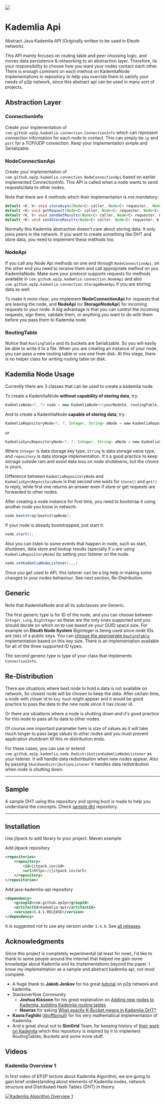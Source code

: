 [![](https://jitpack.io/v/ep2p/kademlia-api.svg)](https://jitpack.io/#ep2p/kademlia-api)

# Kademlia Api
Abstract Java Kademlia API (Originally written to be used in Eleuth network).

This API mainly focuses on routing table and peer choosing logic, and moves data persistence & networking to an abstraction layer.
Therefore, its your responsibility to choose how you want your nodes contact each other. There is enough comment on each method on KademliaNode implementations in repository to help you override them to satisfy your needs of p2p network, since this abstract api can be used in many sort of projects.

## Abstraction Layer

### ConnectionInfo
Create your implementation of `com.github.ep2p.kademlia.connection.ConnectionInfo` which can represent connection information for each node to contact.
This can simply be `ip` and `port` for a TCP/UDP connection. Keep your implementation simple and Serializable.

### NodeConnectionApi
Create your implementation of `com.github.ep2p.kademlia.connection.NodeConnectionApi` based on earlier implemented ConnectionInfo. This API is called when a node wants to send requests/data to other nodes.

Note that there are 4 methods which their implementation is not mandatory:
```java
default <K, V> void storeAsync(Node<C> caller, Node<C> requester,  Node<C> node, K key, V value){} //Make sure its async
default <K> void getRequest(Node<C> caller, Node<C> requester, Node<C> node, K key){}
default <K, V> void sendGetResults(Node<C> caller, Node<C> requester, K key, V value){}
default <K> void sendStoreResults(Node<C> caller, Node<C> requester, K key, boolean success){}
```

Normally this Kademlia abstraction doesn't care about storing data. It only joins peers in the network. If you want to create something like DHT and store data, you need to implement these methods too.

### NodeApi
If you call any Node Api methods on one end through `NodeConnectionApi`. on the other end you need to receive them and call appropriate method on you KademliaNode.
Make sure your protocol supports requests for methods available in `com.github.ep2p.kademlia.connection.NodeApi` and also `com.github.ep2p.kademlia.connection.StorageNodeApi` if you are storing data as well.

To make it more clear, you implement **NodeConnectionApi** for requests that are leaving the node, and **NodeApi** (or **StorageNodeApi**) for incoming requests to your node. A big advantage is that you can control the incoming requests, sign them, validate them, or anything you want to do with them before you pass them to Kademlia node.

### RoutingTable
Notice that `RoutingTable` and its buckets are Serializable. So you will easily be able to write it to a file. When you are creating an instance of your node, you can pass a new routing table or use one from disk.
At this stage, there is no helper class for writing routing table on disk.

## Kademlia Node Usage

Currently there are 3 classes that can be used to create a kademlia node.

To create a KademliaNode **without capability of storing data**, try:

```java
KademliaNode<?, ?> node = new KademliaNode<>(yourNodeId, routingTable, nodeConnectionApi, connectionInfoImplForThisNode);
```

And to create a KademliaNode **capable of storing data**, try:

```java
KademliaRepositoryNode<?, ?, Integer, String> aNode = new KademliaRepositoryNode<>(yourNodeId, routingTable, nodeConnectionApi, connectionInfoImplForThisNode, repository);
```
or
```java
KademliaSyncRepositoryNode<?, ?, Integer, String> aNode = new KademliaSyncRepositoryNode<>(yourNodeId, routingTable, nodeConnectionApi, connectionInfoImplForThisNode, repository);
```
Where `Integer` is data storage key type, `String` is data storage value type, and `repository` is data storage implementation. It's a good practice to keep storage outside ram and avoid data loss on node shutdowns, but the choice is yours.

Difference between `KademliaRepositoryNode` and `KademliaSyncRepositoryNode` is that second one waits for `store()` and `get()` to reply, while first one returns an answer even if store or get requests are forwarded to other nodes.

After creating a node instance for first time, you need to bootstrap it using another node you know in network:
```java
node.bootstrap(bootstrapNode);
```

If your node is already bootstrapped, just start it:
```java
node.start();
``` 

Also you can listen to some events that happen in node, such as start, shutdown, data store and lookup results (specially if u are using `KademliaRepositoryNode`) by setting your listener on the node.
```java
node.setKademliaNodeListener(...)
```
Once you get used to API, this listener can be a big help in making some changes to your nodes behaviour. See next section, Re-Distribution.

## Generic
Note that KademliaNode and all its subclasses are Generic. 

The first generic type is for ID of the node, and you can choose between `Integer`, `Long`, `BigInteger` as these are the only ones supported and you should decide on which on to use based on your GUID space size. For example on **Eleuth Node System** Biginteger is being used since node IDs are `SHA1` of a public keys. You can [choose the appropriate `RoutingTable`](https://github.com/ep2p/kademlia-api/tree/main/src/main/java/com/github/ep2p/kademlia/table) implementation based on this key size. There is an implementation available for all of the three supported ID types.

The second generic type is type of your class that implements `ConnectionInfo`.

## Re-Distribution

There are situations where best node to hold a data is not available on network, So closest node will be chosen to keep the data. After certain time, a node with closer id to `key hash` might appear and it would be good practice to pass the data to the new node since it has closer id.

Or there are situations where a node is shutting down and it's good practice for this node to pass all its data to other nodes.

Of course one important parameter here is size of values as it will take much longer to pass large values to other nodes and you must prevent application shutdown till this re-distribution ends.

For these cases, you can use or extend `com.github.ep2p.kademlia.node.RedistributionKademliaNodeListener` as your listener. It will handle data redistribution when new nodes appear. Also by passing `ShutdownDistributionListener` it handles data redistribution when node is shutting down.

---

## Sample
A sample DHT using this repository and spring boot is made to help you understand the concepts.
Check [sample dht](https://github.com/ep2p/dht-sample) repository.

---

## Installation

Use jitpack to add library to your project. Maven example:

Add jitpack repository
```xml
<repositories>
    <repository>
        <id>jitpack.io</id>
        <url>https://jitpack.io</url>
    </repository>
</repositories>
```

Add java-kademlia-api repository
```xml
<dependency>
    <groupId>com.github.ep2p</groupId>
    <artifactId>kademlia-api</artifactId>
    <version>1.4.1-RELEASE</version>
</dependency>
```
It is suggested not to use any version under `1.4.0`. See [all releases](https://github.com/ep2p/kademlia-api/releases).

## Acknowledgments

Since this project is completely experimental (at least for now), I'd like to thank to some people around the internet that helped me gain some knowledge about Kademlia and its implementations beyond the paper.
I know my implementation as a sample and abstract kademlia api, not most complete.

- A huge thank to  **Jakob Jenkov** for his great [tutorial](http://tutorials.jenkov.com/p2p/index.html) on p2p network and kademlia.
- Stackoverflow Community
    - **Joshua Kissoon** for his great explanation on [Adding new nodes to Kademlia, building Kademlia routing tables](https://stackoverflow.com/a/22740578/5197662)
    - **Nawras** for asking [What exactly K-Bucket means in Kademlia DHT?](https://stackoverflow.com/q/54341261/5197662)
- **Kasra Faghihi** ([@offbynull](https://github.com/offbynull)) for his very mathematical implementation of Kademlia.
- And a great shout out to **SimGrid** Team, for keeping history of [their work on Kademlia](https://gitlab.inria.fr/simgrid/simgrid/-/tree/ce2e676ad127f782b9c959499ab1c042195e411a/examples/java/kademlia) which this repository is inspired by it to implement RoutingTables, Buckets and some more stuff. 

## Videos

### Kademlia Overview 1

In first video of EP2P lecture about Kademlia Algorithm, we are going to gain brief understanding about elements of Kademlia nodes, network structure and Distributed Hash Tables (DHT) in theory.


[![Kademlia Algorithm Overview 1](https://github.com/ep2p/kademlia-api/blob/main/kademlia-ov1.png?raw=1)](https://youtu.be/7o0pfKDq9KE)

